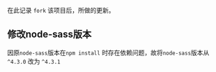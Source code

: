 在此记录 `fork` 该项目后，所做的更新。

##  修改node-sass版本

因原`node-sass`版本在`npm install` 时存在依赖问题，故将`node-sass`版本从 `^4.3.0` 改为 `^4.3.1`

